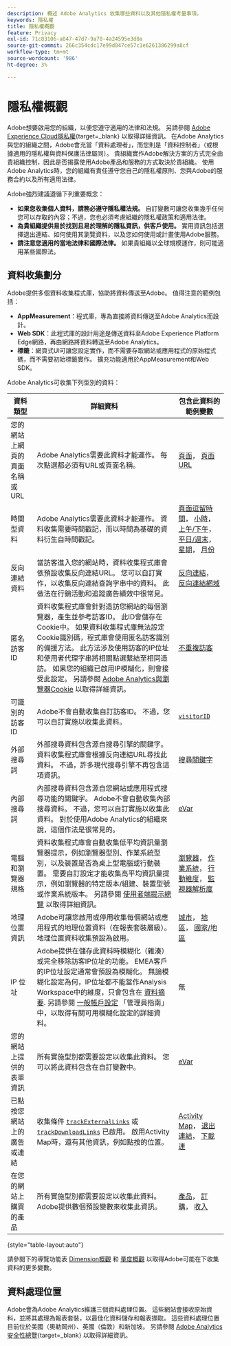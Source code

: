 ```yaml
---
description: 概述 Adobe Analytics 收集哪些資料以及其他隱私權考量事項。
keywords: 隱私權
title: 隱私權概觀
feature: Privacy
exl-id: 71c83106-a047-47d7-9a70-4a24595e3d0a
source-git-commit: 266c354cdc17e99d847ce57c1e6261386299a8cf
workflow-type: tm+mt
source-wordcount: '986'
ht-degree: 3%

---
```


# 隱私權概觀

Adobe想要啟用您的組織，以便您遵守適用的法律和法規。 另請參閱 [Adobe Experience Cloud隱私權](https://www.adobe.com/tw/privacy/experience-cloud.html){target=_blank} 以取得詳細資訊。 在Adobe Analytics與您的組織之間，Adobe會充當「資料處理者」，而您則是「資料控制者」（或根據適用的隱私權與資料保護法律屬同）。 貴組織實作Adobe解決方案的方式完全由貴組織控制，因此是否揭露使用Adobe產品和服務的方式取決於貴組織。 使用Adobe Analytics時，您的組織有責任遵守您自己的隱私權原則、您與Adobe的服務合約以及所有適用法律。

Adobe強烈建議遵循下列重要概念：

* **如果您收集個人資料，請務必遵守隱私權法規。** 自訂變數可讓您收集幾乎任何您可以存取的內容；不過，您也必須考慮組織的隱私權政策和適用法律。
* **為貴組織提供易於找到且易於理解的隱私資訊，供客戶使用。** 實用資訊包括選擇退出連結、如何使用其瀏覽資料，以及您如何使用或計畫使用Adobe服務。
* **請注意您適用的當地法律和國際法律。** 如果貴組織以全球規模運作，則可能適用某些國際法。

## 資料收集劃分

Adobe提供多個資料收集程式庫，協助將資料傳送至Adobe。 值得注意的範例包括：

* **AppMeasurement**：程式庫，專為直接將資料傳送至Adobe Analytics而設計。
* **Web SDK**：此程式庫的設計用途是傳送資料至Adobe Experience Platform Edge網路，再由網路將資料轉送至Adobe Analytics。
* **標籤**：網頁式UI可讓您設定實作，而不需要存取網站或應用程式的原始程式碼，而不需要初始標籤實作。 擴充功能適用於AppMeasurement和Web SDK。

Adobe Analytics可收集下列型別的資料：

| 資料類型 | 詳細資料 | 包含此資料的範例變數 |
| --- | --- | --- |
| 您的網站上網頁的頁面名稱或URL | Adobe Analytics需要此資料才能運作。 每次點選都必須有URL或頁面名稱。 | [頁面](../components/dimensions/page.md)， [頁面URL](../components/dimensions/page-url.md) |
| 時間型資料 | Adobe Analytics需要此資料才能運作。 資料收集需要時間戳記，而以時間為基礎的資料衍生自時間戳記。 | [頁面逗留時間](../components/dimensions/time-spent-on-page.md)， [小時](../components/dimensions/hour-of-day.md)， [上午/下午](../components/dimensions/am-pm.md)， [平日/週末](../components/dimensions/weekday-weekend.md)， [星期](../components/dimensions/day-of-week.md)， [月份](../components/dimensions/month-of-year.md) |
| 反向連結資料 | 當訪客進入您的網站時，資料收集程式庫會依預設收集反向連結URL。 您可以自訂實作，以收集反向連結查詢字串中的資料。 此做法在行銷活動和追蹤廣告績效中很常見。 | [反向連結](../components/dimensions/referrer.md)， [反向連結網域](../components/dimensions/referring-domain.md) |
| 匿名訪客ID | 資料收集程式庫會針對造訪您網站的每個瀏覽器，產生並參考訪客ID。 此ID會儲存在Cookie中。 如果資料收集程式庫無法設定Cookie識別碼，程式庫會使用匿名訪客識別的備援方法。 此方法涉及使用訪客的IP位址和使用者代理字串將相關點選繫結至相同造訪。 如果您的組織已啟用IP模糊化，則會接受此設定。 另請參閱 [Adobe Analytics與瀏覽器Cookie](cookies/cookies.md) 以取得詳細資訊。 | [不重複訪客](../components/metrics/unique-visitors.md) |
| 可識別的訪客ID | Adobe不會自動收集自訂訪客ID。 不過，您可以自訂實施以收集此資料。 | [`visitorID`](../implement/vars/config-vars/visitorid.md) |
| 外部搜尋詞 | 外部搜尋資料包含源自搜尋引擎的關鍵字。 資料收集程式庫會根據反向連結URL尋找此資料。 不過，許多現代搜尋引擎不再包含這項資訊。 | [搜尋關鍵字](../components/dimensions/search-keyword.md) |
| 內部搜尋詞 | 內部搜尋資料包含源自您網站或應用程式搜尋功能的關鍵字。 Adobe不會自動收集內部搜尋資料。 不過，您可以自訂實施以收集此資料。 對於使用Adobe Analytics的組織來說，這個作法是很常見的。 | [eVar](../components/dimensions/evar.md) |
| 電腦和瀏覽器規格 | 資料收集程式庫會自動收集低平均資訊量瀏覽器提示，例如瀏覽器型別、作業系統型別，以及裝置是否為桌上型電腦或行動裝置。 需要自訂設定才能收集高平均資訊量提示，例如瀏覽器的特定版本/組建、裝置型號或作業系統版本。 另請參閱 [使用者端提示總覽](client-hints.md) 以取得詳細資訊。 | [瀏覽器](../components/dimensions/browser.md)， [作業系統](../components/dimensions/operating-systems.md)， [行動維度](../components/dimensions/mobile-dimensions.md)， [監視器解析度](../components/dimensions/monitor-resolution.md) |
| 地理位置資訊 | Adobe可讓您啟用或停用收集每個網站或應用程式的地理位置資料（在報表套裝層級）。 地理位置資料收集預設為啟用。 | [城市](../components/dimensions/cities.md)， [地區](../components/dimensions/regions.md)， [國家/地區](../components/dimensions/countries.md) |
| IP 位址 | Adobe提供在儲存此資料時模糊化（雜湊）或完全移除訪客IP位址的功能。 EMEA客戶的IP位址設定通常會預設為模糊化。 無論模糊化設定為何，IP位址都不能當作Analysis Workspace中的維度，只會包含在 [資料摘要](../export/analytics-data-feed/data-feed-overview.md). 另請參閱 [一般帳戶設定](../admin/admin/c-manage-report-suites/c-edit-report-suites/general/general-acct-settings-admin.md) 「管理員指南」中，以取得有關可用模糊化設定的詳細資料。 | 無 |
| 您的網站上提供的表單資訊 | 所有實施型別都需要設定以收集此資料。 您可以將此資料包含在自訂變數中。 | [eVar](../components/dimensions/evar.md) |
| 已點按您網站上的廣告或連結 | 收集條件 [`trackExternalLinks`](../implement/vars/config-vars/trackexternallinks.md) 或 [`trackDownloadLinks`](../implement/vars/config-vars/trackdownloadlinks.md) 已啟用。 啟用Activity Map時，還有其他資訊，例如點按的位置。 | [Activity Map](../analyze/activity-map/activity-map.md)， [退出連結](../components/dimensions/exit-link.md)， [下載連](../components/dimensions/download-link.md) |
| 在您的網站上購買的產品 | 所有實施型別都需要設定以收集此資料。 Adobe提供數個預設變數來收集此資訊。 | [產品](../components/dimensions/product.md)， [訂購](../components/metrics/orders.md)， [收入](../components/metrics/revenue.md) |

{style="table-layout:auto"}

請參閱下的導覽功能表 [Dimension概觀](../components/dimensions/overview.md) 和 [量度概觀](../components/metrics/overview.md) 以取得Adobe可能在下收集資料的更多變數。

## 資料處理位置

Adobe會為Adobe Analytics維護三個資料處理位置。 這些網站會接收原始資料，並將其處理為報表套裝，以最佳化資料儲存和報表擷取。 這些資料處理位置目前位於美國（奧勒岡州）、英國（倫敦）和新加坡。 另請參閱 [Adobe Analytics安全性總覽](https://www.adobe.com/content/dam/cc/en/trust-center/ungated/whitepapers/experience-cloud/adb-analytics-security-wp.pdf){target=_blank} 以取得詳細資訊。
